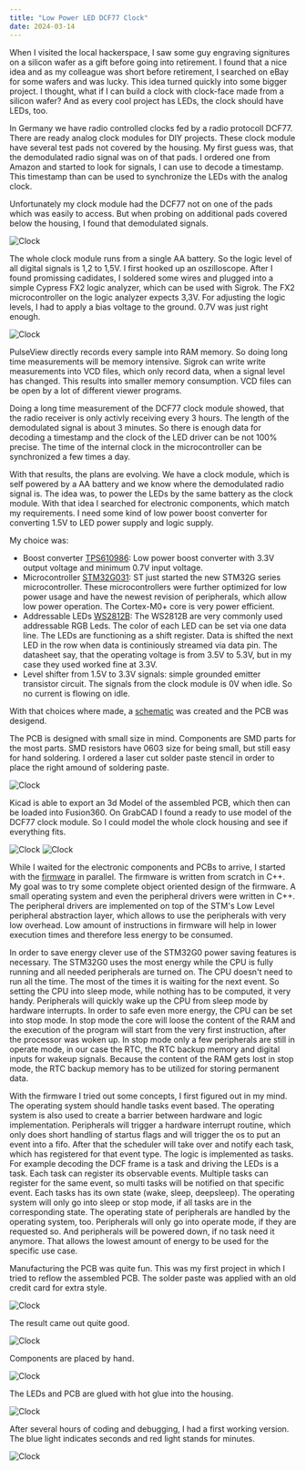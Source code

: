 ```yaml
---
title: "Low Power LED DCF77 Clock"
date: 2024-03-14
---
```


When I visited the local hackerspace, I saw some guy engraving signitures on a silicon wafer as a gift before going into retirement. I found that a nice idea and as my colleague was short before retirement, I searched on eBay for some wafers and was lucky. This idea turned quickly into some bigger project. I thought, what if I can build a clock with clock-face made from a silicon wafer? And as every cool project has LEDs, the clock should have LEDs, too. 

In Germany we have radio controlled clocks fed by a radio protocoll DCF77. There are ready analog clock modules for DIY projects. These clock module have several test pads not covered by the housing. My first guess was, that the demodulated radio signal was on of that pads. I ordered one from Amazon and started to look for signals, I can use to decode a timestamp. This timestamp than can be used to synchronize the LEDs with the analog clock. 

Unfortunately my clock module had the DCF77 not on one of the pads which was easily to access. But when probing on additional pads covered below the housing, I found that demodulated signals. 

![Clock](/assets/2019-05-19/ClockSignals.jpg)

The whole clock module runs from a single AA battery. So the logic level of all digital signals is 1,2 to 1,5V. I first hooked up an oszilloscope. After I found promissing cadidates, I soldered some wires and plugged into a simple Cypress FX2 logic analyzer, which can be used with Sigrok. The FX2 microcontroller on the logic analyzer expects 3,3V. For adjusting the logic levels, I had to apply a bias voltage to the ground. 0.7V was just right enough.

![Clock](/assets/2019-05-19/ClockLogic.jpg)

PulseView directly records every sample into RAM memory. So doing long time measurements will be memory intensive. Sigrok can write write measurements into VCD files, which only record data, when a signal level has changed. This results into smaller memory consumption. VCD files can be open by a lot of different viewer programs. 

Doing a long time measurement of the DCF77 clock module showed, that the radio receiver is only activly receiving every 3 hours. The length of the demodulated signal is about 3 minutes. So there is enough data for decoding a timestamp and the clock of the LED driver can be not 100% precise. The time of the internal clock in the microcontroller can be synchronized a few times a day.

With that results, the plans are evolving. We have a clock module, which is self powered by a AA battery and we know where the demodulated radio signal is. The idea was, to power the LEDs by the same battery as the clock module. With that idea I searched for electronic components, which match my requirements. I need some kind of low power boost converter for converting 1.5V to LED power supply and logic supply.

My choice was:
* Boost converter [TPS610986](https://www.ti.com/product/TPS610986): Low power boost converter with 3.3V output voltage and minimum 0.7V input voltage. 
* Microcontroller [STM32G031](https://www.st.com/en/microcontrollers-microprocessors/stm32g031k8.html): ST just started the new STM32G series microcontroller. These microcontrollers were further optimized for low power usage and have the newest revision of peripherals, which allow low power operation. The Cortex-M0+ core is very power efficient. 
* Addressable LEDs [WS2812B](https://cdn-shop.adafruit.com/datasheets/WS2812B.pdf): The WS2812B are very commonly used addressable RGB Leds. The color of each LED can be set via one data line. The LEDs are functioning as a shift register. Data is shifted the next LED in the row when data is continiously streamed via data pin. The datasheet say, that the operating voltage is from 3.5V to 5.3V, but in my case they used worked fine at 3.3V.
* Level shifter from 1.5V to 3.3V signals: simple grounded emitter transistor circuit. The signals from the clock module is 0V when idle. So no current is flowing on idle.

With that choices where made, a [schematic](https://github.com/saeugetier/LedDcfClockHardware/blob/main/lowpower.pdf) was created and the PCB was desigend.

The PCB is designed with small size in mind. Components are SMD parts for the most parts. SMD resistors have 0603 size for being small, but still easy for hand soldering. I ordered a laser cut solder paste stencil in order to place the right amound of soldering paste. 

![Clock](/assets/2019-05-19/ClockPCB.jpg)

Kicad is able to export an 3d Model of the assembled PCB, which then can be loaded into Fusion360. On GrabCAD I found a ready to use model of the DCF77 clock module. So I could model the whole clock housing and see if everything fits.

![Clock](/assets/2019-05-19/Clock3DFront.jpg)
![Clock](/assets/2019-05-19/Clock3DBack.jpg)

While I waited for the electronic components and PCBs to arrive, I started with the [firmware](https://github.com/saeugetier/LedDcfClock) in parallel. The firmware is written from scratch in C++. My goal was to try some complete object oriented design of the firmware. A small operating system and even the peripheral drivers were written in C++. The peripheral drivers are implemented on top of the STM's Low Level peripheral abstraction layer, which allows to use the peripherals with very low overhead. Low amount of instructions in firmware will help in lower execution times and therefore less energy to be consumed.

In order to save energy clever use of the STM32G0 power saving features is necessary. The STM32G0 uses the most energy while the CPU is fully running and all needed peripherals are turned on. The CPU doesn't need to run all the time. The most of the times it is waiting for the next event. So setting the CPU into sleep mode, while nothing has to be computed, it very handy. Peripherals will quickly wake up the CPU from sleep mode by hardware interrupts. In order to safe even more energy, the CPU can be set into stop mode. In stop mode the core will loose the content of the RAM and the execution of the program will start from the very first instruction, after the processor was woken up. In stop mode only a few peripherals are still in operate mode, in our case the RTC, the RTC backup memory and digital inputs for wakeup signals. Because the content of the RAM gets lost in stop mode, the RTC backup memory has to be utilized for storing permanent data.

With the firmware I tried out some concepts, I first figured out in my mind. The operating system should handle tasks event based. The operating system is also used to create a barrier between hardware and logic implementation. Peripherals will trigger a hardware interrupt routine, which only does short handling of startus flags and will trigger the os to put an event into a fifo. After that the scheduler will take over and notify each task, which has registered for that event type. The logic is implemented as tasks. For example decoding the DCF frame is a task and driving the LEDs is a task. Each task can register its observable events. Multiple tasks can register for the same event, so multi tasks will be notified on that specific event. Each tasks has its own state (wake, sleep, deepsleep). The operating system will only go into sleep or stop mode, if all tasks are in the corresponding state. The operating state of peripherals are handled by the operating system, too. Peripherals will only go into operate mode, if they are requested so. And peripherals will be powered down, if no task need it anymore. That allows the lowest amount of energy to be used for the specific use case.

Manufacturing the PCB was quite fun. This was my first project in which I tried to reflow the assembled PCB. The solder paste was applied with an old credit card for extra style. 

![Clock](/assets/2019-05-19/ClockSolderPaste.jpg)

The result came out quite good.

![Clock](/assets/2019-05-19/ClockSolderPaste2.jpg)

Components are placed by hand.

![Clock](/assets/2019-05-19/ClockAssembled.jpg)

The LEDs and PCB are glued with hot glue into the housing.

![Clock](/assets/2019-05-19/ClockBack.jpg)

After several hours of coding and debugging, I had a first working version. The blue light indicates seconds and red light stands for minutes.

![Clock](/assets/2019-05-19/ClockFinished.jpg)

